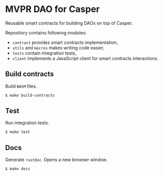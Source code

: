 # MVPR DAO for Casper

Reusable smart contracts for building DAOs on top of Casper.

Repository contains following modules:
- `contract` provides smart contracts implementation,
- `utils` and `macros` makes writing code easier,
- `tests` contain integration tests,
- `client` implements a JavaScript client for smart contracts interactions.

## Build contracts
Build `WASM` files.

```bash
$ make build-contracts
```

## Test
Run integration tests.

```bash
$ make test
```

## Docs
Generate `rustdoc`. Opens a new browser window.
```bash
$ make docs
```
